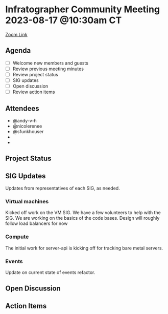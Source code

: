 # Infratographer Community Meeting 2023-08-17 @10:30am CT

[Zoom Link](https://us06web.zoom.us/j/88057942869?pwd=Vnd1OWplazFwREJQeWFHWks4MUptQT09)

## Agenda

* [ ] Welcome new members and guests
* [ ] Review previous meeting minutes
* [ ] Review project status
* [ ] SIG updates
* [ ] Open discussion
* [ ] Review action items

## Attendees

* @andy-v-h
* @nicolerenee
* @sfunkhouser
*
*

## Project Status

## SIG Updates

Updates from representatives of each SIG, as needed.

### Virtual machines

Kicked off work on the VM SIG.  We have a few volunteers to help with the SIG.  We are working on the basics of the code bases. Design will roughly follow load balancers for now

### Compute

The initial work for server-api is kicking off for tracking bare metal servers.

### Events

Update on current state of events refactor.

## Open Discussion

## Action Items
